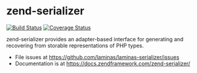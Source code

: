 # zend-serializer

[![Build Status](https://secure.travis-ci.org/laminas/laminas-serializer.svg?branch=master)](https://secure.travis-ci.org/laminas/laminas-serializer)
[![Coverage Status](https://coveralls.io/repos/github/laminas/laminas-serializer/badge.svg?branch=master)](https://coveralls.io/github/laminas/laminas-serializer?branch=master)

zend-serializer provides an adapter-based interface for generating and
recovering from storable representations of PHP types.

- File issues at https://github.com/laminas/laminas-serializer/issues
- Documentation is at https://docs.zendframework.com/zend-serializer/
